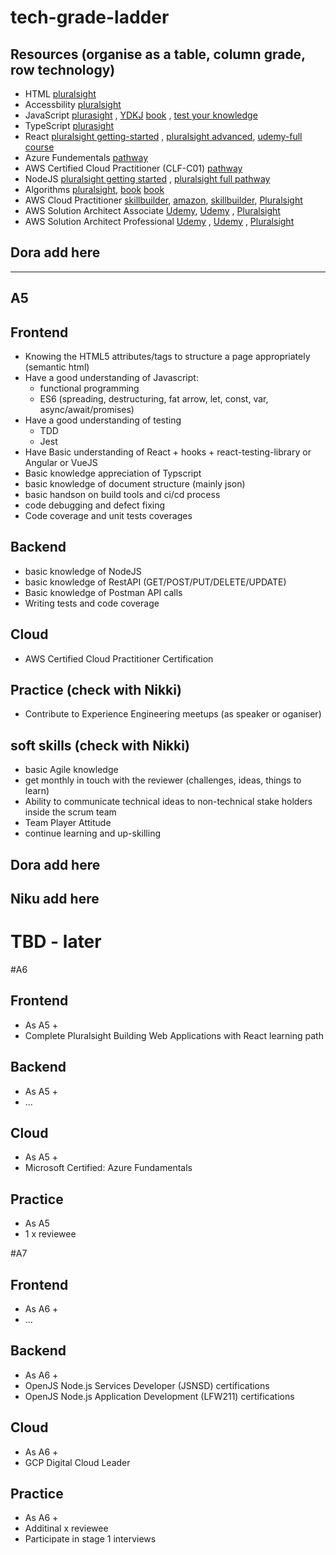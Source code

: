 # tech-grade-ladder

## Resources (organise as a table, column grade, row technology)
- HTML [pluralsight](https://www.pluralsight.com/courses/html-fundamentals)
- Accessbility [pluralsight](https://app.pluralsight.com/library/courses/web-accessibility-getting-started/table-of-contents)
- JavaScript [plurasight](https://app.pluralsight.com/paths/skill/javascript-core-language) , [YDKJ](https://github.com/getify/You-Dont-Know-JS/tree/1st-ed) [book](https://www.amazon.co.uk/JavaScript-Definitive-Guide-Guides/dp/0596805527/ref=asc_df_0596805527/?tag=googshopuk-21&linkCode=df0&hvadid=310913487979&hvpos=&hvnetw=g&hvrand=8467159689545982706&hvpone=&hvptwo=&hvqmt=&hvdev=c&hvdvcmdl=&hvlocint=&hvlocphy=1007151&hvtargid=pla-433054820762&psc=1&th=1&psc=1) , [test your knowledge](https://www.testdome.com/questions?sets=public%2Cpremium&sort=none&skills=4-2)
- TypeScript [plurasight](https://app.pluralsight.com/paths/skill/typescript-core-language)
- React [pluralsight getting-started](https://app.pluralsight.com/library/courses/react-js-getting-started/table-of-contents) , [pluralsight advanced](https://app.pluralsight.com/library/courses/reactjs-advanced/table-of-contents), [udemy-full course](https://www.udemy.com/course/react-the-complete-guide-incl-redux/)
- Azure Fundementals [pathway](https://app.pluralsight.com/explore/certifications/topics/azure?trackId=5ac418bd-60e8-480c-8c22-37384d0e528c&examPrepId=eaa6d647-8e90-42e6-a588-46d54639a9d1)
- AWS Certified Cloud Practitioner (CLF-C01) [pathway](https://degreed.com/pathway/1pnlvmk78n/pathway)
- NodeJS  [pluralsight getting started](https://www.pluralsight.com/paths/working-with-nodejs) , [pluralsight full pathway](https://www.pluralsight.com/paths/working-with-nodejs)
- Algorithms [pluralsight](https://app.pluralsight.com/library/courses/algorithms-data-structures-part-one/table-of-contents), [book](https://www.amazon.co.uk/Design-patterns-elements-reusable-object-oriented/dp/0201633612/ref=asc_df_0201633612/?tag=googshopuk-21&linkCode=df0&hvadid=310831942794&hvpos=&hvnetw=g&hvrand=14839331031904931882&hvpone=&hvptwo=&hvqmt=&hvdev=c&hvdvcmdl=&hvlocint=&hvlocphy=9045885&hvtargid=pla-395340045790&psc=1) [book](https://www.amazon.com/Clean-Code-Handbook-Software-Craftsmanship/dp/0132350882)
 - AWS Cloud Practitioner [skillbuilder](https://explore.skillbuilder.aws/learn/course/external/view/elearning/134/aws-cloud-practitioner-essentials?dt=tile&tile=fdt), [amazon](https://aws.amazon.com/training/digital/?cta=tctopbanner), [skillbuilder](https://explore.skillbuilder.aws/learn?cta=dt_topbanner), [Pluralsight](https://app.pluralsight.com/library/courses/aws-cloud-practitioner-exam-prep)
- AWS Solution Architect Associate [Udemy](https://www.udemy.com/course/aws-certified-solutions-architect-associate-saa-c02/), [Udemy](https://www.udemy.com/course/aws-certified-solutions-architect-associate-hands-on/) , [Pluralsight](https://app.pluralsight.com/library/courses/demystifying-aws-certified-solutions-architect-associate-exam)
- AWS Solution Architect Professional [Udemy](https://www.udemy.com/course/aws-solutions-architect-professional/) , [Udemy](https://www.udemy.com/course/aws-certified-solutions-architect-professional-training/) , [Pluralsight](https://app.pluralsight.com/library/courses/demystifying-aws-certified-solutions-architect-associate-exam)


Dora add here
---

---



## A5
## Frontend
- Knowing the HTML5 attributes/tags to structure a page appropriately (semantic html)
- Have a good understanding of Javascript:
  - functional programming
  - ES6 (spreading, destructuring, fat arrow, let, const, var, async/await/promises)
- Have a good understanding of testing
  - TDD
  - Jest 
- Have Basic understanding of React + hooks + react-testing-library or Angular or VueJS
- Basic knowledge appreciation of Typscript
- basic knowledge of document structure (mainly json)
- basic handson on build tools and ci/cd process
- code debugging and defect fixing
- Code coverage and unit tests coverages 
## Backend
- basic knowledge of NodeJS
- basic knowledge of RestAPI (GET/POST/PUT/DELETE/UPDATE)
- Basic knowledge of Postman API calls
- Writing tests and code coverage
## Cloud
- AWS Certified Cloud Practitioner Certification  
## Practice (check with Nikki)
- Contribute to Experience Engineering meetups (as speaker or oganiser)
## soft skills (check with Nikki)
- basic Agile knowledge
- get monthly in touch with the reviewer (challenges, ideas, things to learn)
- Ability to communicate technical ideas to non-technical stake holders inside the scrum team
- Team Player Attitude
- continue learning and up-skilling

## Dora add here

## Niku add here



# TBD - later


#A6
## Frontend
- As A5 +
- Complete Pluralsight Building Web Applications with React learning path
## Backend
- As A5 +
- ...
## Cloud
- As A5 +
- Microsoft Certified: Azure Fundamentals
## Practice
- As A5
- 1 x reviewee

#A7
## Frontend
- As A6 +
- ...
## Backend
- As A6 +
- OpenJS Node.js Services Developer (JSNSD) certifications
- OpenJS Node.js Application Development (LFW211) certifications
## Cloud
- As A6 +
- GCP Digital Cloud Leader
## Practice
- As A6 +
- Additinal x reviewee
- Participate in stage 1 interviews


